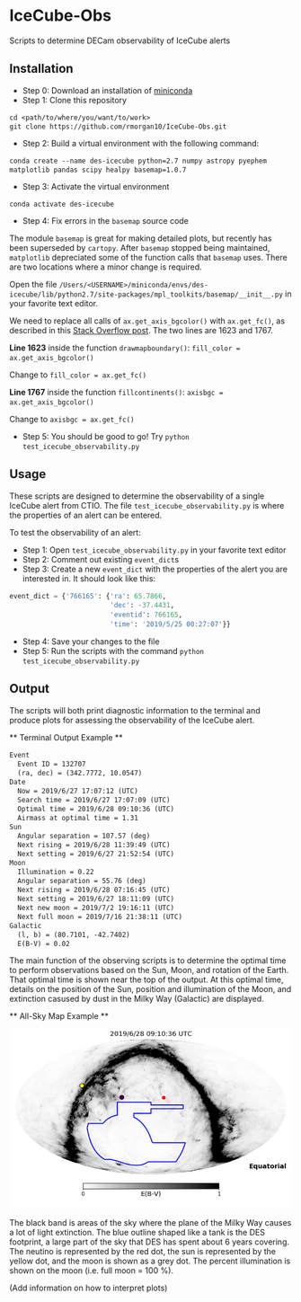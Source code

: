 # IceCube-Obs
Scripts to determine DECam observability of IceCube alerts

## Installation

- Step 0: Download an installation of [miniconda](https://docs.conda.io/en/latest/miniconda.html)
- Step 1: Clone this repository

```
cd <path/to/where/you/want/to/work>
git clone https://github.com/rmorgan10/IceCube-Obs.git
```

- Step 2: Build a virtual environment with the following command:

```
conda create --name des-icecube python=2.7 numpy astropy pyephem matplotlib pandas scipy healpy basemap=1.0.7
```

- Step 3: Activate the virtual environment

```
conda activate des-icecube
```

- Step 4: Fix errors in the `basemap` source code

The module `basemap` is great for making detailed plots, but recently has been superseded by `cartopy`. After `basemap` stopped being maintained, `matplotlib` depreciated some of the function calls that `basemap` uses. There are two locations where a minor change is required.

Open the file `/Users/<USERNAME>/miniconda/envs/des-icecube/lib/python2.7/site-packages/mpl_toolkits/basemap/__init__.py` in your favorite text editor.

We need to replace all calls of `ax.get_axis_bgcolor()` with `ax.get_fc()`, as described in this [Stack Overflow post](https://stackoverflow.com/questions/50691151/axessubplot-object-has-no-attribute-get-axis-bgcolor). The two lines are 1623 and 1767.

**Line 1623** inside the function `drawmapboundary()`: `fill_color = ax.get_axis_bgcolor()`

Change to `fill_color = ax.get_fc()`

**Line 1767** inside the function `fillcontinents()`: `axisbgc = ax.get_axis_bgcolor()`

Change to `axisbgc = ax.get_fc()`

- Step 5: You should be good to go! Try `python test_icecube_observability.py`

## Usage

These scripts are designed to determine the observability of a single IceCube alert from CTIO. The file `test_icecube_observability.py` is where the properties of an alert can be entered.

To test the observability of an alert:

- Step 1: Open `test_icecube_observability.py` in your favorite text editor
- Step 2: Comment out existing `event_dict`s
- Step 3: Create a new `event_dict` with the properties of the alert you are interested in. It should look like this:

```python
event_dict = {'766165': {'ra': 65.7866,
                         'dec': -37.4431,
                         'eventid': 766165,
                         'time': '2019/5/25 00:27:07'}}
```

- Step 4: Save your changes to the file
- Step 5: Run the scripts with the command `python test_icecube_observability.py`

## Output

The scripts will both print diagnostic information to the terminal and produce plots for assessing the observability of the IceCube alert.

** Terminal Output Example **

```
Event
  Event ID = 132707
  (ra, dec) = (342.7772, 10.0547)
Date
  Now = 2019/6/27 17:07:12 (UTC)
  Search time = 2019/6/27 17:07:09 (UTC)
  Optimal time = 2019/6/28 09:10:36 (UTC)
  Airmass at optimal time = 1.31
Sun
  Angular separation = 107.57 (deg)
  Next rising = 2019/6/28 11:39:49 (UTC)
  Next setting = 2019/6/27 21:52:54 (UTC)
Moon
  Illumination = 0.22
  Angular separation = 55.76 (deg)
  Next rising = 2019/6/28 07:16:45 (UTC)
  Next setting = 2019/6/27 18:11:09 (UTC)
  Next new moon = 2019/7/2 19:16:11 (UTC)
  Next full moon = 2019/7/16 21:38:11 (UTC)
Galactic
  (l, b) = (80.7101, -42.7402)
  E(B-V) = 0.02
```

The main function of the observing scripts is to determine the optimal time to perform observations based on the Sun, Moon, and rotation of the Earth. That optimal time is shown near the top of the output. At this optimal time, details on the position of the Sun, position and illumination of the Moon, and extinction casused by dust in the Milky Way (Galactic) are displayed.

** All-Sky Map Example **

![](./output/skymap.example)

The black band is areas of the sky where the plane of the Milky Way causes a lot of light extinction. The blue outline shaped like a tank is the DES footprint, a large part of the sky that DES has spent about 6 years covering. The neutino is represented by the red dot, the sun is represented by the yellow dot, and the moon is shown as a grey dot. The percent illumination is shown on the moon (i.e. full moon = 100 %).


(Add information on how to interpret plots)